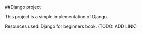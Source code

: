 ##Django project

This project is a simple implementation of Django.

Resources used: Django for beginners book. (TODO: ADD LINK)
